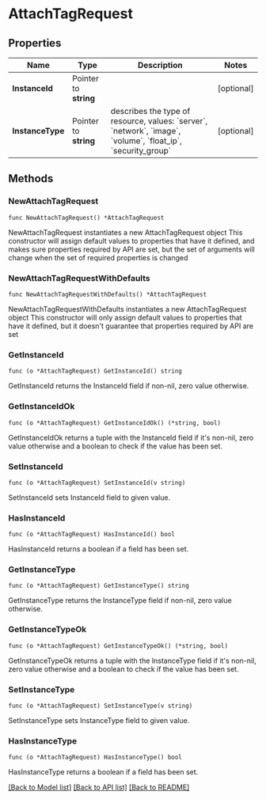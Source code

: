 # AttachTagRequest

## Properties

Name | Type | Description | Notes
------------ | ------------- | ------------- | -------------
**InstanceId** | Pointer to **string** |  | [optional] 
**InstanceType** | Pointer to **string** | describes the type of resource, values: &#x60;server&#x60;, &#x60;network&#x60;, &#x60;image&#x60;, &#x60;volume&#x60;, &#x60;float_ip&#x60;, &#x60;security_group&#x60; | [optional] 

## Methods

### NewAttachTagRequest

`func NewAttachTagRequest() *AttachTagRequest`

NewAttachTagRequest instantiates a new AttachTagRequest object
This constructor will assign default values to properties that have it defined,
and makes sure properties required by API are set, but the set of arguments
will change when the set of required properties is changed

### NewAttachTagRequestWithDefaults

`func NewAttachTagRequestWithDefaults() *AttachTagRequest`

NewAttachTagRequestWithDefaults instantiates a new AttachTagRequest object
This constructor will only assign default values to properties that have it defined,
but it doesn't guarantee that properties required by API are set

### GetInstanceId

`func (o *AttachTagRequest) GetInstanceId() string`

GetInstanceId returns the InstanceId field if non-nil, zero value otherwise.

### GetInstanceIdOk

`func (o *AttachTagRequest) GetInstanceIdOk() (*string, bool)`

GetInstanceIdOk returns a tuple with the InstanceId field if it's non-nil, zero value otherwise
and a boolean to check if the value has been set.

### SetInstanceId

`func (o *AttachTagRequest) SetInstanceId(v string)`

SetInstanceId sets InstanceId field to given value.

### HasInstanceId

`func (o *AttachTagRequest) HasInstanceId() bool`

HasInstanceId returns a boolean if a field has been set.

### GetInstanceType

`func (o *AttachTagRequest) GetInstanceType() string`

GetInstanceType returns the InstanceType field if non-nil, zero value otherwise.

### GetInstanceTypeOk

`func (o *AttachTagRequest) GetInstanceTypeOk() (*string, bool)`

GetInstanceTypeOk returns a tuple with the InstanceType field if it's non-nil, zero value otherwise
and a boolean to check if the value has been set.

### SetInstanceType

`func (o *AttachTagRequest) SetInstanceType(v string)`

SetInstanceType sets InstanceType field to given value.

### HasInstanceType

`func (o *AttachTagRequest) HasInstanceType() bool`

HasInstanceType returns a boolean if a field has been set.


[[Back to Model list]](../README.md#documentation-for-models) [[Back to API list]](../README.md#documentation-for-api-endpoints) [[Back to README]](../README.md)


